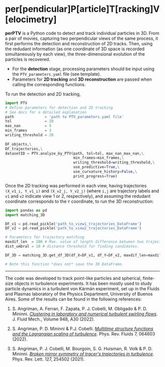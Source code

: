 # per[pendicular]P[article]T[racking]V[elocimetry]

**perPTV** is a Python code to detect and track individual particles in 3D.
From a pair of movies, capturing two perpendicular views of the same process, it first performs the detection and reconstruction of 2D tracks.
Then, using the redudant information (as one coordinate of 3D space is recorded simultaneously by each view), the three-dimensional evolution of the particles is recovered.

- For the **detection** stage, processing parameters should be input using the `PTV_parameters.yaml` file (see template).
- Parameters for **2D tracking** and **3D reconstruction** are passed when calling the corresponding functions.

To run the detection and 2D tracking,
```Python
import PTV
# Define parameters for detection and 2D tracking
# See docs for a detailed explanation
path              = 'path to PTV_parameters.yaml file'
tol               = 20
max_nan	          = 5
min_frames        = 3
writing_threshold = 20
  
DF_objects,\
DF_trajectories,\
datasetID = PTV.analyze_by_PTV(path, tol=tol, max_nan_max_nan,\
                               min_frames=min_frames,\
                               writing_threshold=writing_threshold,\
                               use_predictive=True,\
                               use_curvature_history=False,\
                               print_progress=True)
```

Once the 2D tracking was performed in each view, having trajectories `(X_v1_i, Y_v1_i)` and `(X_v2_j, Y_v2_j)` (where `i,j` are trajectory labels and `v1` and `v2` indicate view 1 or 2, respectively), and assuming the redudant coordinate corresponds to the `Y` coordinate, to run the 3D reconstruction:
```Python
import pandas as pd
import matching_3D

DF_v1 = pd.read_pickle('path_to_view1_trajectories_DataFrame')
DF_v2 = pd.read_pickle('path_to_view2_trajectories_DataFrame')

# Parameters for trajectory matching
maxdif_len  = 100 # Max. value of length difference between two trajectories
dist_umbral = 10 # distance threshold for finding candidates.

DF_3D = matching_3D.get_df_3D(df_X=DF_v1, df_Y=DF_v2, maxdif_len=maxdif_len, dist_umbral=dist_umbral)

# Note this function *does not* save the 3D DataFrame.
``` 

---
The code was developed to track point-like particles and spherical, finite-size objects in turbulence experiments. 
It has been mostly used to study particle dynamics in a turbulent von Kármán experiment, set up in the Fluids and Plasmas laboratory of the Physics Department, University of Buenos Aires. Some of the results can be found in the following references:

1. S. Angriman, A. Ferran, F. Zapata, P. J. Cobelli, M. Obligado & P. D. Mininni. [_Clustering in
laboratory and numerical turbulent swirling flows_](https://doi.org/10.1017/jfm.2022.713). J. Fluid Mech., Volume 948, A30 (2022).

2. S. Angriman, P. D. Mininni & P.J. Cobelli. [_Multitime structure functions and the Lagrangian scaling of turbulence_](https://doi.org/10.1103/PhysRevFluids.7.064603). Phys. Rev. Fluids 7, 064603 (2022).

3. S. Angriman, P. J. Cobelli, M. Bourgoin, S. G. Huisman, R. Volk & P. D. Mininni. [_Broken mirror symmetry of tracer's trajectories in turbulence_](https://doi.org/10.1103/PhysRevLett.127.254502). Phys. Rev. Lett. 127, 254502 (2021).
